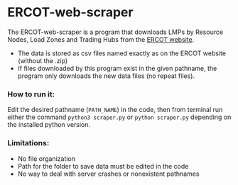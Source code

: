 # ERCOT-web-scraper

The ERCOT-web-scraper is a program that downloads LMPs by Resource Nodes, Load Zones and Trading Hubs from the [ERCOT website](https://www.ercot.com/mktinfo/prices).
* The data is stored as csv files named exactly as on the ERCOT website (without the .zip)
* If files downloaded by this program exist in the given pathname, the program only downloads the new data files (no repeat files).


### How to run it:
Edit the desired pathname (`PATH_NAME`) in the code, then from terminal run either the command `python3 scraper.py` or `python scraper.py` depending on the installed python version.


### Limitations:
* No file organization
* Path for the folder to save data must be edited in the code
* No way to deal with server crashes or nonexistent pathnames
